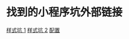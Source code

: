 # 找到的小程序坑外部链接

[样式坑 1](https://blog.csdn.net/cc1314_/article/details/79994156)
[样式坑 2](https://developers.weixin.qq.com/community/develop/article/doc/000242578442e093227be577b51413)
[配置](https://blog.csdn.net/weixin_43524620/article/details/87455706)
[]()
